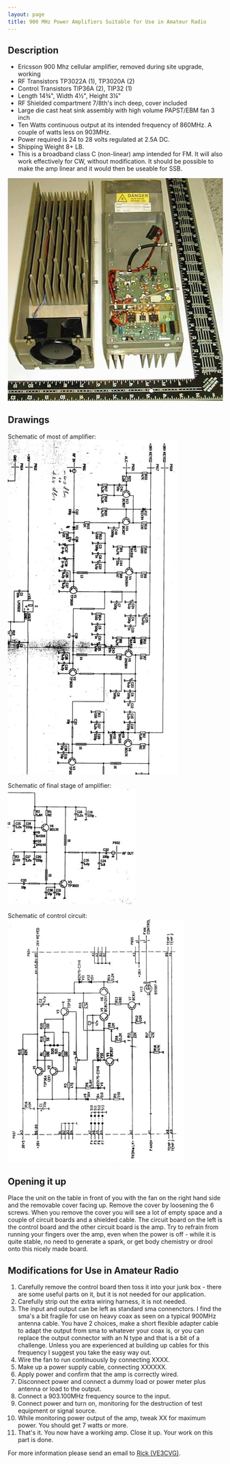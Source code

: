 ```yaml
---
layout: page
title: 900 MHz Power Amplifiers Suitable for Use in Amateur Radio
---
```


## Description
* Ericsson 900 Mhz cellular amplifier, removed during site upgrade, working
* RF Transistors TP3022A (1), TP3020A (2)
* Control Transistors TIP36A (2), TIP32 (1)
* Length 14¾", Width 4½", Height 3¼"
* RF Shielded compartment 7/8th's inch deep, cover included
* Large die cast heat sink assembly with high volume PAPST/EBM fan 3 inch
* Ten Watts continuous output at its intended frequency of 860MHz. A couple of watts less on 903MHz.
* Power required is 24 to 28 volts regulated at 2.5A DC.
* Shipping Weight 8+ LB.
* This is a broadband class C (non-linear) amp intended for FM. It will also work effectively for CW, without modification. It should be possible to make the amp linear and it would then be useable for SSB.

![900mhz amp](900mhzamp.jpg)

## Drawings

Schematic of most of amplifier:  
![Schematic of most of amplifier](part1.jpg)

Schematic of final stage of amplifier:  
![Schematic of final stage of amplifier](pa2.jpg)

Schematic of control circuit:  
![Schematic of control circuit](controlcircuite.jpg)

## Opening it up

Place the unit on the table in front of you with the fan on the right hand side and the removable cover facing up. Remove the cover by loosening the 6 screws. When you remove the cover you will see a lot of empty space and a couple of circuit boards and a shielded cable. The circuit board on the left is the control board and the other circuit board is the amp. Try to refrain from running your fingers over the amp, even when the power is off - while it is quite stable, no need to generate a spark, or get body chemistry or drool onto this nicely made board.

## Modifications for Use in Amateur Radio

1. Carefully remove the control board then toss it into your junk box - there are some useful parts on it, but it is not needed for our application.
2. Carefully strip out the extra wiring harness, it is not needed.
3. The input and output can be left as standard sma connenctors. I find the sma's a bit fragile for use on heavy coax as seen on a typical 900MHz antenna cable. You have 2 choices, make a short flexible adapter cable to adapt the output from sma to whatever your coax is, or you can replace the output connector with an N type and that is a bit of a challenge. Unless you are experienced at building up cables for this frequency I suggest you take the easy way out.
4. Wire the fan to run continuously by connecting XXXX.
5. Make up a power supply cable, connecting XXXXXX.
6. Apply power and confirm that the amp is correctly wired.
7. Disconnect power and connect a dummy load or power meter plus antenna or load to the output.
8. Connect a 903.100MHz frequency source to the input.
9. Connect power and turn on, monitoring for the destruction of test equipment or signal source.
10. While monitoring power output of the amp, tweak XX for maximum power. You should get 7 watts or more.
11. That's it. You now have a working amp. Close it up. Your work on this part is done.

For more information please send an email to [Rick (VE3CVG)](mailto:ve3cvg@rac.ca).
